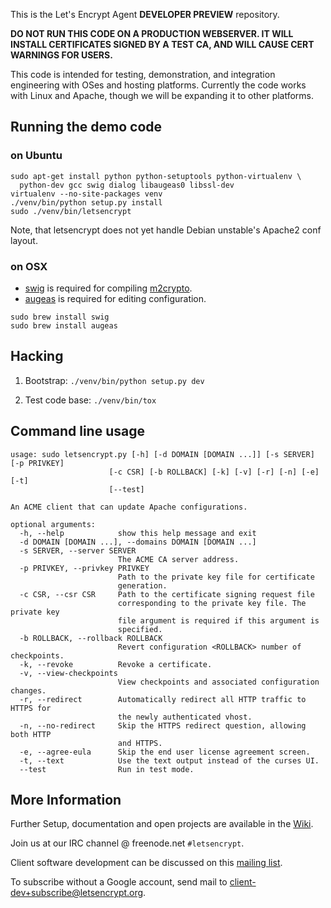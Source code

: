 This is the Let's Encrypt Agent **DEVELOPER PREVIEW** repository.

**DO NOT RUN THIS CODE ON A PRODUCTION WEBSERVER.  IT WILL INSTALL CERTIFICATES
SIGNED BY A TEST CA, AND WILL CAUSE CERT WARNINGS FOR USERS.**

This code is intended for testing, demonstration, and integration engineering
with OSes and hosting platforms.  Currently the code works with Linux and
Apache, though we will be expanding it to other platforms.

## Running the demo code

### on Ubuntu

```
sudo apt-get install python python-setuptools python-virtualenv \
  python-dev gcc swig dialog libaugeas0 libssl-dev
virtualenv --no-site-packages venv
./venv/bin/python setup.py install
sudo ./venv/bin/letsencrypt
```

Note, that letsencrypt does not yet handle Debian unstable's Apache2
conf layout.

### on OSX

* [swig] is required for compiling [m2crypto].
* [augeas] is required for editing configuration.

```
sudo brew install swig
sudo brew install augeas
```

## Hacking

1. Bootstrap: `./venv/bin/python setup.py dev`

2. Test code base: `./venv/bin/tox`

## Command line usage

```
usage: sudo letsencrypt.py [-h] [-d DOMAIN [DOMAIN ...]] [-s SERVER] [-p PRIVKEY]
                      [-c CSR] [-b ROLLBACK] [-k] [-v] [-r] [-n] [-e] [-t]
                      [--test]

An ACME client that can update Apache configurations.

optional arguments:
  -h, --help            show this help message and exit
  -d DOMAIN [DOMAIN ...], --domains DOMAIN [DOMAIN ...]
  -s SERVER, --server SERVER
                        The ACME CA server address.
  -p PRIVKEY, --privkey PRIVKEY
                        Path to the private key file for certificate
                        generation.
  -c CSR, --csr CSR     Path to the certificate signing request file
                        corresponding to the private key file. The private key
                        file argument is required if this argument is
                        specified.
  -b ROLLBACK, --rollback ROLLBACK
                        Revert configuration <ROLLBACK> number of checkpoints.
  -k, --revoke          Revoke a certificate.
  -v, --view-checkpoints
                        View checkpoints and associated configuration changes.
  -r, --redirect        Automatically redirect all HTTP traffic to HTTPS for
                        the newly authenticated vhost.
  -n, --no-redirect     Skip the HTTPS redirect question, allowing both HTTP
                        and HTTPS.
  -e, --agree-eula      Skip the end user license agreement screen.
  -t, --text            Use the text output instead of the curses UI.
  --test                Run in test mode.
```

## More Information

Further Setup, documentation and open projects are available in the [Wiki].

Join us at our IRC channel @ freenode.net `#letsencrypt`.

Client software development can be discussed on this [mailing list].

To subscribe without a Google account, send mail to <client-dev+subscribe@letsencrypt.org>.


<!-- these are links found above -->
[swig]: http://www.swig.org/
[m2crypto]: https://github.com/M2Crypto/M2Crypto
[augeas]: http://augeas.net/
[mailing list]: https://groups.google.com/a/letsencrypt.org/forum/#!forum/client-dev
[wiki]: https://github.com/letsencrypt/lets-encrypt-preview/wiki
